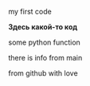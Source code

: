 my first code 

**Здесь какой-то код**

some python function

there is info from main

from github with love
